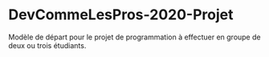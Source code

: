 # DevCommeLesPros-2020-Projet
Modèle de départ pour le projet de programmation à effectuer en groupe de deux ou trois étudiants.
